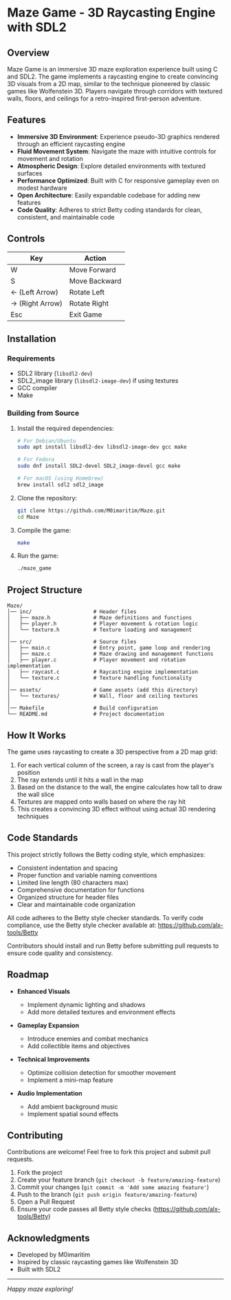 # Maze Game - 3D Raycasting Engine with SDL2

## Overview
Maze Game is an immersive 3D maze exploration experience built using C and SDL2. The game implements a raycasting engine to create convincing 3D visuals from a 2D map, similar to the technique pioneered by classic games like Wolfenstein 3D. Players navigate through corridors with textured walls, floors, and ceilings for a retro-inspired first-person adventure.

## Features
- **Immersive 3D Environment**: Experience pseudo-3D graphics rendered through an efficient raycasting engine
- **Fluid Movement System**: Navigate the maze with intuitive controls for movement and rotation
- **Atmospheric Design**: Explore detailed environments with textured surfaces
- **Performance Optimized**: Built with C for responsive gameplay even on modest hardware
- **Open Architecture**: Easily expandable codebase for adding new features
- **Code Quality**: Adheres to strict Betty coding standards for clean, consistent, and maintainable code

## Controls
| Key | Action |
|-----|--------|
| W | Move Forward |
| S | Move Backward |
| ← (Left Arrow) | Rotate Left |
| → (Right Arrow) | Rotate Right |
| Esc | Exit Game |

## Installation

### Requirements
- SDL2 library (`libsdl2-dev`)
- SDL2_image library (`libsdl2-image-dev`) if using textures
- GCC compiler
- Make

### Building from Source

1. Install the required dependencies:
   ```bash
   # For Debian/Ubuntu
   sudo apt install libsdl2-dev libsdl2-image-dev gcc make
   
   # For Fedora
   sudo dnf install SDL2-devel SDL2_image-devel gcc make
   
   # For macOS (using Homebrew)
   brew install sdl2 sdl2_image
   ```

2. Clone the repository:
   ```bash
   git clone https://github.com/M0imaritim/Maze.git
   cd Maze
   ```

3. Compile the game:
   ```bash
   make
   ```

4. Run the game:
   ```bash
   ./maze_game
   ```

## Project Structure
```
Maze/
│── inc/                    # Header files
│   ├── maze.h              # Maze definitions and functions
│   ├── player.h            # Player movement & rotation logic
│   └── texture.h           # Texture loading and management
│
│── src/                    # Source files
│   ├── main.c              # Entry point, game loop and rendering
│   ├── maze.c              # Maze drawing and management functions
│   ├── player.c            # Player movement and rotation implementation
│   ├── raycast.c           # Raycasting engine implementation
│   └── texture.c           # Texture handling functionality
│
│── assets/                 # Game assets (add this directory)
│   └── textures/           # Wall, floor and ceiling textures
│
│── Makefile                # Build configuration
└── README.md               # Project documentation
```

## How It Works

The game uses raycasting to create a 3D perspective from a 2D map grid:

1. For each vertical column of the screen, a ray is cast from the player's position
2. The ray extends until it hits a wall in the map
3. Based on the distance to the wall, the engine calculates how tall to draw the wall slice
4. Textures are mapped onto walls based on where the ray hit
5. This creates a convincing 3D effect without using actual 3D rendering techniques

## Code Standards

This project strictly follows the Betty coding style, which emphasizes:

- Consistent indentation and spacing
- Proper function and variable naming conventions
- Limited line length (80 characters max)
- Comprehensive documentation for functions
- Organized structure for header files
- Clear and maintainable code organization

All code adheres to the Betty style checker standards. To verify code compliance, use the Betty style checker available at: https://github.com/alx-tools/Betty

Contributors should install and run Betty before submitting pull requests to ensure code quality and consistency.

## Roadmap
- **Enhanced Visuals**
  - Implement dynamic lighting and shadows
  - Add more detailed textures and environment effects
  
- **Gameplay Expansion**
  - Introduce enemies and combat mechanics
  - Add collectible items and objectives
  
- **Technical Improvements**
  - Optimize collision detection for smoother movement
  - Implement a mini-map feature
  
- **Audio Implementation**
  - Add ambient background music
  - Implement spatial sound effects

## Contributing
Contributions are welcome! Feel free to fork this project and submit pull requests.

1. Fork the project
2. Create your feature branch (`git checkout -b feature/amazing-feature`)
3. Commit your changes (`git commit -m 'Add some amazing feature'`)
4. Push to the branch (`git push origin feature/amazing-feature`)
5. Open a Pull Request
6. Ensure your code passes all Betty style checks (https://github.com/alx-tools/Betty)

## Acknowledgments
- Developed by M0imaritim
- Inspired by classic raycasting games like Wolfenstein 3D
- Built with SDL2

---

*Happy maze exploring!*
